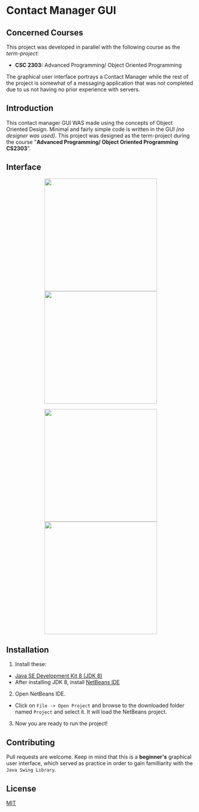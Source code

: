 # Contact Manager GUI

## Concerned Courses
This project was developed in parallel with the following course as the *term-project*:
* **CSC 2303:** Advanced Programming/ Object Oriented Programming

The graphical user interface portrays a Contact Manager while the rest of the project is somewhat of a messaging application that was not completed due to us not having no prior experience with servers.

## Introduction
This contact manager GUI WAS made using the concepts of Object Oriented Design. Minimal and fairly simple code is written in the GUI *(no designer was used)*. This project was designed as the term-project during the course "**Advanced Programming/ Object Oriented Programming CS2303**".

## Interface
<p align="middle">
   <img src="https://github.com/therhamza/Contact-Manager-GUI-Messenger-/blob/master/screenshots/GUI1.png" width="300"/>
   <img src="https://github.com/therhamza/Contact-Manager-GUI-Messenger-/blob/master/screenshots/GUI2.png" width="300"/>
</p>   
<p align="middle">
   <img src="https://github.com/therhamza/Contact-Manager-GUI-Messenger-/blob/master/screenshots/GUI3.png" width="300"/>
   <img src="https://github.com/therhamza/Contact-Manager-GUI-Messenger-/blob/master/screenshots/GUI4.png" width="300"/>
</p>   

## Installation
1. Install these:
 * [Java SE Development Kit 8 (JDK 8)](http://www.oracle.com/technetwork/java/javase/downloads/jdk8-downloads-2133151.html)
 * After installing JDK 8, install [NetBeans IDE](https://netbeans.org/downloads/)
2. Open NetBeans IDE.
  * Click on `File -> Open Project` and browse to the downloaded folder named `Project` and select it. It will load the NetBeans project.

3. Now you are ready to run the project!

## Contributing

Pull requests are welcome. Keep in mind that this is a **beginner's** graphical user interface, which served as practice in order to gain familliarity with the `Java Swing Library`.

## License
[MIT](https://choosealicense.com/licenses/mit/)

